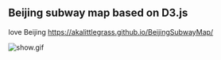 ## Beijing subway map based on D3.js
love Beijing
https://akalittlegrass.github.io/BeijingSubwayMap/



![show.gif](https://i.loli.net/2019/12/09/dIHRgmLGuv49Dxo.gif)
